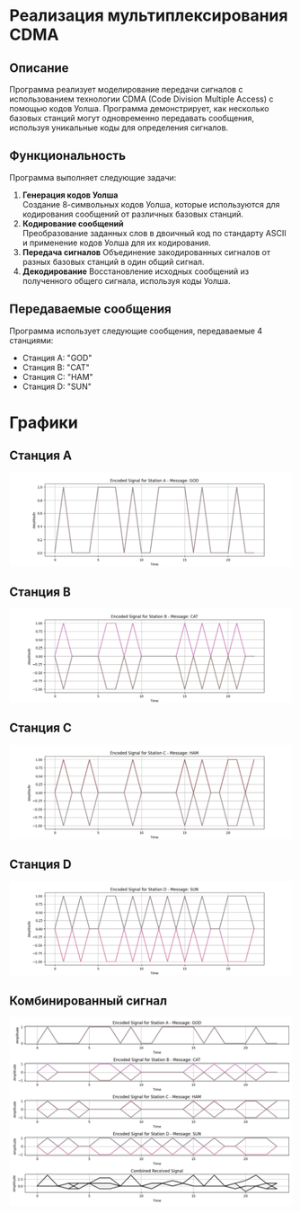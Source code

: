 # Реализация мультиплексирования CDMA

## Описание

Программа реализует моделирование передачи сигналов с использованием технологии CDMA (Code Division Multiple Access) с помощью кодов Уолша. Программа демонстрирует, как несколько базовых станций могут одновременно передавать сообщения, используя уникальные коды для определения сигналов.

## Функциональность

Программа выполняет следующие задачи:

1. **Генерация кодов Уолша**  
Создание 8-символьных кодов Уолша, которые используются для кодирования сообщений от различных базовых станций.
2. **Кодирование сообщений**  
Преобразование заданных слов в двоичный код по стандарту ASCII и применение кодов Уолша для их кодирования.
3. **Передача сигналов**
Объединение закодированных сигналов от разных базовых станций в один общий сигнал.
4. **Декодирование**
Восстановление исходных сообщений из полученного общего сигнала, используя коды Уолша.

## Передаваемые сообщения

Программа использует следующие сообщения, передаваемые 4 станциями:

- Станция A: "GOD"
- Станция B: "CAT"
- Станция C: "HAM"
- Станция D: "SUN"

# Графики
## Станция A

![Signal-A](https://github.com/Proign/CDMA-multiplexing/blob/main/plots/encoded_signal_A.png)

## Станция B

![Signal-B](https://github.com/Proign/CDMA-multiplexing/blob/main/plots/encoded_signal_B.png)

## Станция C

![Signal-C](https://github.com/Proign/CDMA-multiplexing/blob/main/plots/encoded_signal_C.png)

## Станция D

![Signal-D](https://github.com/Proign/CDMA-multiplexing/blob/main/plots/encoded_signal_D.png)

## Комбинированный сигнал

![Combined-Signal](https://github.com/Proign/CDMA-multiplexing/blob/main/plots/combined_signals.png)
